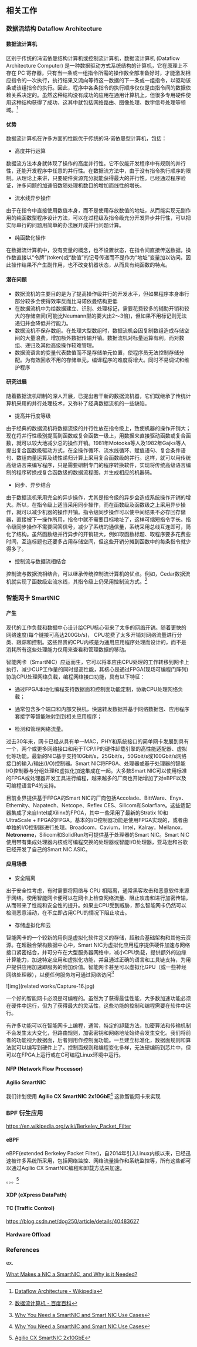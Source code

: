 ## 相关工作

###  数据流结构 Dataflow Architecture

#### 数据流计算机

区别于传统的冯诺依曼结构计算机或控制流计算机，数据流计算机 (Dataflow Architecture Computer) 是一种数据驱动方式系统结构的计算机，它在原理上不存在 PC 寄存器，只有当一条或一组指令所需的操作数全部准备好时，才能激发相应指令的一次执行，执行结果又流向等待这一数据的下一条或一组指令，以驱动该条或该组指令的执行。因此，程序中各条指令的执行顺序仅仅是由指令间的数据依赖关系决定的。虽然这种结构没有成功的应用在通用计算机上，但很多专用硬件使用这种结构获得了成功，这其中就包括网络路由、图像处理、数字信号处理等领域。[^1]

#### 优势

数据流计算机在许多方面的性能优于传统的冯·诺依曼型计算机，包括：

+ 高度并行运算

数据流方法本身就体现了操作的高度并行性。它不仅能开发程序中有规则的并行性，还能开发程序中任意的并行性。在数据流方法中，由于没有指令执行顺序的限制。从理论上来讲，只要硬件资源充分就能获得最大的并行性。已经通过程序验证，许多问题的加速倍数随处理机数目的增加而线性的增长。

+ 流水线异步操作

由于在指令中直接使用数值本身，而不是使用存放数值的地址，从而能实现无副作用的纯函数型程序设计方法，可以在过程级及指令级充分开发异步并行性，可以把实际串行的问题用简单的办法展开成并行问题计算。

+ 纯函数化操作

在数据流计算机中，没有变量的概念，也不设置状态，在指令间直接传送数据，操作数直接以“令牌”(token)或“数值”的记号传递而不是作为“地址”变量加以访问。因此操作结果不产生副作用，也不改变机器状态，从而具有纯函数的特点。

#### 潜在问题

+ 数据流机的主要目的是为了提高操作级并行的开发水平，但如果程序本身串行部分较多会使得效率反而比冯诺依曼结构更低
+ 在数据流机中为给数据建立、识别、处理标记，需要花费较多的辅助开销和较大的存储空间(可能比Neumann型的要大出2～3倍)，但如果不用标记则无法递归并会降低并行能力。
+ 数据流机不保存数组。在处理大型数组时，数据流机会因复制数组造成存储空间的大量浪费，增加额外数据传输开销。数据流机对标量运算有利，而对数组、递归及其他高级操作较难管理。
+ 数据流语言的变量代表数值而不是存储单元位置，使程序员无法控制存储分配。为有效回收不用的存储单元，编译程序的难度将增大。同时不易调试和维护程序

#### 研究进展

随着数据流机研制的深人开展，已提出若干新的数据流机器，它们既继承了传统计算机采用的并行处理技术，又弥补了经典数据流机的一些缺陷。

+ 提高并行度等级

由于经典的数据流机将数据流级的并行性放在指令级上，致使机器的操作开销大；现在将并行性级别提高到函数或复合函数一级上，用数据来直接驱动函数或复合函数，就可以较大地减少总的操作开销。1981年Motooka等人及1982年Gajks等人提出复合函数级驱动方式，在全操作循环、流水线循环、赋值语句、复合条件语句、数组向量运算及线性递归计算上采用复合函数级的并行。这样，就可以用传统高级语言来编写程序，只是需要研制专门的程序转换软件，实现将传统高级语言编制的程序转换成复合函数级的数据流程图，并生成相应的机器码。

+ 同步、异步结合

由于数据流机采用完全的异步操作，尤其是指令级的异步会造成系统操作开销的增大。所以，在指令级上适当采用同步操作，而在函数级及函数级之上采用异步操作，就可以减少机器的操作开销。指令级同步操作可以使中间结果不必存回存储器，直接被下一操作所用，指令中就不需要目标地址了，这样可缩短指令字长。指令级同步操作不需要回答信号，减少了系统的通信量，系统采用总线互连即可，简化了结构。虽然函数级并行异步的开销较大，例如取函数标题、取程序要多花费些时间，互连标题也还要多占用存储空间，但这些开销分摊到函数中的每条指令就少得多了。

+ 控制流与数据流相结合

控制流与数据流相结合，可以继承传统控制流计算机的优点。例如，Cedar数据流机就实现了函数级宏流水线，其指令级上仍采用控制流方式。[^2]

### 智能网卡 SmartNIC

#### 产生

现代的工作负载和数据中心设计给CPU核心带来了太多的网络开销。随着更快的网络速度(每个链接可高达200Gb/s)， CPU花费了太多开销对网络流量进行分类、跟踪和控制。这些昂贵的CPU内核是为通用应用程序处理而设计的，而不是消耗所有这些处理能力仅用来查看和管理数据的移动。

智能网卡（SmartNIC）应运而生，它可以将本应由CPU处理的工作转移到网卡上执行，减少CUP工作量的同时提高性能，其核心是通过FPGA(现场可编程门阵列)协助CPU处理网络负载，编程网络接口功能，具有以下特征：

* 通过FPGA本地化编程支持数据面和控制面功能定制，协助CPU处理网络负载；

* 通常包含多个端口和内部交换机，快速转发数据并基于网络数据包、应用程序套接字等智能映射到到相关应用程序；

* 检测和管理网络流量。

过去30年来，网卡已经从具有单一MAC，PHY和系统接口的简单网卡发展到具有一个，两个或更多网络接口和用于TCP/IP的硬件卸载引擎的高性能适配器、虚拟化等功能。最新的NIC基于支持10Gbit/s，25Gbit/s，50Gbit/s或100Gbit/s网络接口的输入/输出(I/O)控制器。Smart NIC将FPGA、处理器或基于处理器的智能I/O控制器与分组处理和虚拟化加速集成在一起。大多数Smart NIC可以使用标准的FPGA或处理器开发工具进行编程，越来越多的厂商也开始增加了对eBPF以及可编程语言P4的支持。

目前业界提供基于FPGA的Smart NIC的厂商包括Accolade、BittWare、Enyx、Ethernity、Napatech、Netcope、Reflex CES、Silicom和Solarflare。这些适配器集成了来自Intel或Xilinx的FPGA，其中一些采用了最新的Stratix 10和UltraScale + FPGA的FPGA。基本的I/O控制器功能是使用FPGA实现的，或者由单独的I/O控制器进行处理。Broadcom，Cavium，Intel，Kalray，Mellanox，**Netronome**，Silicom和SolidRun均可提供基于处理器的Smart NIC。Smart NIC使用带有集成处理器内核或可编程交换的处理器或智能I/O处理器，亚马逊和谷歌已经开发了自己的Smart NIC ASIC。

#### 应用场景

+ 安全隔离

出于安全性考虑，有时需要将网络与 CPU 相隔离，通常黑客攻击和恶意软件来源于网络。使用智能网卡便可以在网卡上检查网络流量、阻止攻击和进行加密传输，从而带来了性能和安全性的提升。如果主CPU受到威胁，那么智能网卡仍然可以检测恶意活动，在不立即占用CPU的情况下阻止攻击。

+ 存储虚拟化和云

智能网卡的一个较新的用例是虚拟化软件定义的存储，超融合基础架构和其他云资源。在超融合架构数据中心中，Smart NIC为虚拟化应用程序提供硬件加速与网络接口紧密结合，并可分布在大型服务器网络中，减小CPU负载，提供额外的边缘计算能力，加速特定应用和虚拟化功能，并且通过正确的语言和工具链支持，为用户提供应用加速即服务的附加价值。智能网卡甚至可以虚拟化GPU（或一些神经网络处理器），以便任何服务均可通过网络访问[^3]

![img](related works/Capture-16.jpg)

一个好的智能网卡必须是可编程的。虽然为了获得最佳性能，大多数加速功能必须在硬件中运行，但为了获得最大的灵活性，这些功能的控制和编程需要在软件中运行。

有许多功能可以在智能网卡上编程，通常，特定的卸载方法，加密算法和传输机制不会发生太大变化，但路由规则，加密密钥和网络地址始终会发生变化。我们将前者的功能视为数据面，后者则用作控制面功能。一旦建立标准化，数据面规则和算法就可以编写到硬件上了。控制面规则和编程变化多样，无法硬编码到芯片中，但可以在FPGA上运行或在C可编程Linux环境中运行。

#### NFP (Network Flow Processor)



#### Agilio SmartNIC

我们计划使用 **Agilio CX SmartNIC 2x10GbE**[^3] 这款智能网卡来实现

### BPF 衍生应用

https://en.wikipedia.org/wiki/Berkeley_Packet_Filter



#### eBPF

eBPF(extended Berkeley Packet Filter)，自2014年引入Linux内核以来，已经迅速被许多系统所采用，包括网络监控、网络流量操作和系统监控等，所有这些都可以通过Agilio CX SmartNIC编程和卸载方法来加速。

。。。[^4]

#### XDP (eXpress DataPath)



#### TC (Traffic Control)

https://blog.csdn.net/dog250/article/details/40483627

#### Hardware Offload





### References

[^1]:	[Dataflow Architecture - Wikipedia](https://en.wikipedia.org/wiki/Dataflow_architecture)

[^2]:	[数据流计算机 - 百度百科](https://baike.baidu.com/item/%E6%95%B0%E6%8D%AE%E6%B5%81%E8%AE%A1%E7%AE%97%E6%9C%BA#6)
[^3]:	[Why You Need a SmartNIC and Smart NIC Use Cases](http://www.mellanox.com/blog/2018/09/why-you-need-smart-nic-use-cases/)
[^4]:	[Agilio CX SmartNIC 2x10GbE](https://www.netronome.com/products/agilio-cx/)
[^5]:	[A brief introduction to XDP and eBPF](https://blogs.igalia.com/dpino/2019/01/07/introduction-to-xdp-and-ebpf/)



ex. 

[What Makes a NIC a SmartNIC, and Why is it Needed?](https://www.netronome.com/blog/what-makes-a-nic-a-smartnic-and-why-is-it-needed/)